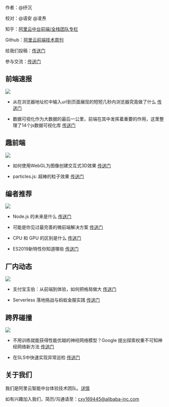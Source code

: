 作者：@纾沉

校对：@语安 @凌焘

  

知乎：[阿里云中台前端/全栈团队专栏](https://zhuanlan.zhihu.com/aliyun)

Github：[阿里云前端技术周刊](https://link.zhihu.com/?target=https%3A//github.com/aliyunfe/weekly)

  

给我们投稿：[传送门](https://link.zhihu.com/?target=https%3A//github.com/aliyunfe/weekly/issues/new)

参与交流：[传送门](https://link.zhihu.com/?target=https%3A//github.com/aliyunfe/weekly/issues/5)

  

  

前端速报
----

  

![](https://pic3.zhimg.com/80/v2-cdae04d7dde84408b3a2842e33b3ca96_hd.jpg)

  

*   从在浏览器地址栏中输入url到页面展现的短短几秒内浏览器究竟做了什么 [传送门](https://zhuanlan.zhihu.com/p/47407398)
    
*   数据可视化作为大数据的最后一公里，前端在其中发挥着重要的作用，这里整理了14个js数据可视化库 [传送门](https://link.zhihu.com/?target=https%3A//www.monterail.com/blog/javascript-libraries-data-visualization)
    

趣前端
---

  

![](https://pic3.zhimg.com/80/v2-55796bba07545d870e5e3d9ede59c462_hd.jpg)

  

*   如何使用WebGL为图像创建交互式3D效果 [传送门](https://link.zhihu.com/?target=https%3A//tympanus.net/codrops/2019/02/20/how-to-create-a-fake-3d-image-effect-with-webgl/)
    
*   particles.js: 超棒的粒子效果 [传送门](https://link.zhihu.com/?target=https%3A//github.com/VincentGarreau/particles.js)
    

编者推荐
----

  

![](https://pic4.zhimg.com/80/v2-8327e68b207da8eb2b2d19a6d0324b53_hd.jpg)

  

*   Node.js 的未来是什么 [传送门](https://link.zhihu.com/?target=https%3A//juejin.im/post/5d6c7911e51d4561fb04bfaa)
    
*   可能是你见过最完善的微前端解决方案 [传送门](https://zhuanlan.zhihu.com/p/80776391)
    
*   CPU 和 GPU 的区别是什么 [传送门](https://www.zhihu.com/question/19903344/answer/714024535)
    
*   ES2019新特性你知道哪些 [传送门](https://link.zhihu.com/?target=https%3A//mp.weixin.qq.com/s/V6XrD_bqJ8IKlNy--g3NWw)
    

厂内动态
----

  

![](https://pic3.zhimg.com/80/v2-bd2273a8cc49c2088859b10378732952_hd.jpg)

  

*   支付宝玉伯：从前端到体验，如何把格局做大 [传送门](https://link.zhihu.com/?target=https%3A//www.infoq.cn/article/O4WSV7tdoicIRs5kHsFu)
    
*   Serverless 落地挑战与蚂蚁金服实践 [传送门](https://zhuanlan.zhihu.com/p/77681457)
    

  

跨界碰撞
----

  

![](https://pic4.zhimg.com/80/v2-590054196e497cbe5219d2454c7d2ef3_hd.jpg)

  

*   不用训练就能获得性能优越的神经网络模型？Google 提出探索权重不可知神经网络新方法 [传送门](https://link.zhihu.com/?target=https%3A//www.infoq.cn/article/CFtRE0XXS86LiKBazto4)
    
*   在SLS中快速实现异常巡检 [传送门](https://zhuanlan.zhihu.com/p/80768590)
    

关于我们
----

  

我们是阿里云智能中台体验技术团队。[详情](https://link.zhihu.com/?target=https%3A//github.com/aliyunfe/weekly/blob/master/about.md)

  

如有兴趣加入我们，简历/沟通请至：[cxy169445@alibaba-inc.com](mailto:cxy169445@alibaba-inc.com)